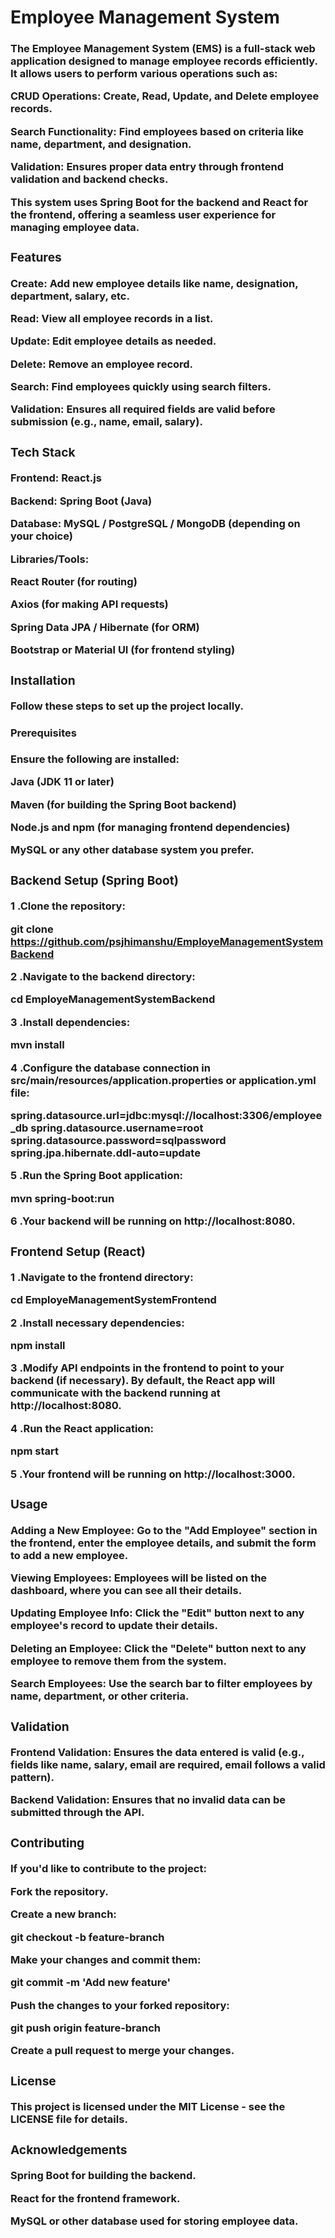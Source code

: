 <h1>Employee Management System</h1>
<h3><Description</h3>

The Employee Management System (EMS) is a full-stack web application designed to manage employee records efficiently. It allows users to perform various operations such as:

CRUD Operations: Create, Read, Update, and Delete employee records.

Search Functionality: Find employees based on criteria like name, department, and designation.

Validation: Ensures proper data entry through frontend validation and backend checks.

This system uses Spring Boot for the backend and React for the frontend, offering a seamless user experience for managing employee data.

<h3>Features</h3>

Create: Add new employee details like name, designation, department, salary, etc.

Read: View all employee records in a list.

Update: Edit employee details as needed.

Delete: Remove an employee record.

Search: Find employees quickly using search filters.

Validation: Ensures all required fields are valid before submission (e.g., name, email, salary).

<h3>Tech Stack</h3>

Frontend: React.js

Backend: Spring Boot (Java)

Database: MySQL / PostgreSQL / MongoDB (depending on your choice)

Libraries/Tools:

React Router (for routing)

Axios (for making API requests)

Spring Data JPA / Hibernate (for ORM)

Bootstrap or Material UI (for frontend styling)

<h3>Installation</h3>

Follow these steps to set up the project locally.

<h4>Prerequisites</h4>

Ensure the following are installed:

Java (JDK 11 or later)

Maven (for building the Spring Boot backend)

Node.js and npm (for managing frontend dependencies)

MySQL or any other database system you prefer.

<h3>Backend Setup (Spring Boot)</h3>

1 .Clone the repository:

git clone https://github.com/psjhimanshu/EmployeManagementSystemBackend


2 .Navigate to the backend directory:

cd EmployeManagementSystemBackend


3 .Install dependencies:

mvn install


4 .Configure the database connection in src/main/resources/application.properties or application.yml file:

spring.datasource.url=jdbc:mysql://localhost:3306/employee_db
spring.datasource.username=root
spring.datasource.password=sqlpassword
spring.jpa.hibernate.ddl-auto=update


5 .Run the Spring Boot application:

mvn spring-boot:run


6 .Your backend will be running on http://localhost:8080.

<h3>Frontend Setup (React)</h3>

1 .Navigate to the frontend directory:

cd EmployeManagementSystemFrontend


2 .Install necessary dependencies:

npm install


3 .Modify API endpoints in the frontend to point to your backend (if necessary). By default, the React app will communicate with the backend running at http://localhost:8080.

4 .Run the React application:

npm start


5 .Your frontend will be running on http://localhost:3000.

<h3>Usage</h3>

Adding a New Employee: Go to the "Add Employee" section in the frontend, enter the employee details, and submit the form to add a new employee.

Viewing Employees: Employees will be listed on the dashboard, where you can see all their details.

Updating Employee Info: Click the "Edit" button next to any employee's record to update their details.

Deleting an Employee: Click the "Delete" button next to any employee to remove them from the system.

Search Employees: Use the search bar to filter employees by name, department, or other criteria.

<h3>Validation</h3>

Frontend Validation: Ensures the data entered is valid (e.g., fields like name, salary, email are required, email follows a valid pattern).

Backend Validation: Ensures that no invalid data can be submitted through the API.

<h3>Contributing</h3>

If you'd like to contribute to the project:

Fork the repository.

Create a new branch:

git checkout -b feature-branch


Make your changes and commit them:

git commit -m 'Add new feature'


Push the changes to your forked repository:

git push origin feature-branch


Create a pull request to merge your changes.

<h3>License</h3>

This project is licensed under the MIT License - see the LICENSE
 file for details.

<h3>Acknowledgements</h3>

Spring Boot
 for building the backend.

React
 for the frontend framework.

MySQL
 or other database used for storing employee data.
